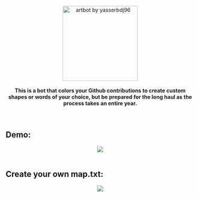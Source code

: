 <div align="center">
  <br><img align="center" height="200" src="https://raw.githubusercontent.com/yasserbdj96/artbot/main/screenshot/logo.png" alt="artbot by yasserbdj96">
  <br><br>
  <strong>This is a bot that colors your Github contributions to create custom shapes or words of your choice, but be prepared for the long haul as the process takes an entire year.</strong>
</div>
<br>

<br>
<h2>Demo:</h2>
<div align="center">
    <a href="https://raw.githubusercontent.com/yasserbdj96/artbot/main/screenshot/screenshot.png" target="_blank"><img src="https://raw.githubusercontent.com/yasserbdj96/artbot/main/screenshot/screenshot.png" /></a>
</div>

<br>
<h2>Create your own map.txt:</h2>
<div align="center">
    <a href="https://yasserbdj96.github.io/artbot" target="_blank"><img src="https://raw.githubusercontent.com/yasserbdj96/artbot/main/screenshot/screenshot1.png" /></a>
</div>